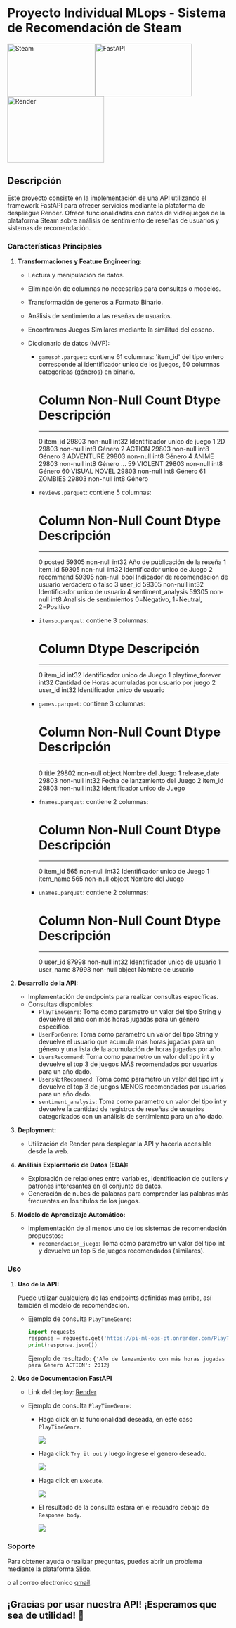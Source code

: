 # Proyecto Individual MLops - Sistema de Recomendación de Steam

<img src="src/Steam.png" alt="Steam" width="200" height="120"><img src="src/FastAPI.png" alt="FastAPI" width="220" height="120"><img src="src/Render.png" alt="Render" width="220" height="150">

## Descripción

Este proyecto consiste en la implementación de una API utilizando el framework FastAPI para ofrecer servicios mediante la plataforma de despliegue Render. Ofrece funcionalidades con datos de videojuegos de la plataforma Steam sobre análisis de sentimiento de reseñas de usuarios y sistemas de recomendación.

### Características Principales

1. **Transformaciones y Feature Engineering:**
   
   - Lectura y manipulación de datos.
   - Eliminación de columnas no necesarias para consultas o modelos.
   - Transformación de generos a Formato Binario.
   - Análisis de sentimiento a las reseñas de usuarios.
   - Encontramos Juegos Similares mediante la similitud del coseno.
   - Diccionario de datos (MVP):
     
     - `gamesoh.parquet`: contiene 61 columnas: 'item_id' del tipo entero corresponde al identificador unico de los juegos, 60 columnas categoricas (géneros) en binario.
         #   Column                 Non-Null Count  Dtype   Descripción
        ---  ------                 --------------  -----   -----------
         0   item_id                29803 non-null  int32   Identificador unico de juego
         1   2D                     29803 non-null  int8    Género
         2   ACTION                 29803 non-null  int8    Género
         3   ADVENTURE              29803 non-null  int8    Género
         4   ANIME                  29803 non-null  int8    Género
         ...
         59  VIOLENT                29803 non-null  int8    Género
         60  VISUAL NOVEL           29803 non-null  int8    Género
         61  ZOMBIES                29803 non-null  int8    Género
       
     - `reviews.parquet`: contiene 5 columnas:
         #   Column              Non-Null Count  Dtype   Descripción
        ---  ------              --------------  -----   -----------
         0   posted              59305 non-null  int32   Año de publicación de la reseña
         1   item_id             59305 non-null  int32   Identificador unico de Juego
         2   recommend           59305 non-null  bool    Indicador de recomendacion de usuario verdadero o falso
         3   user_id             59305 non-null  int32   Identificador unico de usuario
         4   sentiment_analysis  59305 non-null  int8    Analisis de sentimientos 0=Negativo, 1=Neutral, 2=Positivo
       
     - `itemso.parquet`: contiene 3 columnas:
         #   Column            Dtype     Descripción
        ---  ------            -----     ----------- 
         0   item_id           int32     Identificador unico de Juego
         1   playtime_forever  int32     Cantidad de Horas acumuladas por usuario por juego
         2   user_id           int32     Identificador unico de usuario
       
     - `games.parquet`: contiene 3 columnas:
         #   Column        Non-Null Count  Dtype   Descripción
        ---  ------        --------------  -----   ----------- 
         0   title         29802 non-null  object  Nombre del Juego
         1   release_date  29803 non-null  int32   Fecha de lanzamiento del Juego
         2   item_id       29803 non-null  int32   Identificador unico de Juego
       
     - `fnames.parquet`: contiene 2 columnas:
         #   Column     Non-Null Count  Dtype   Descripción
        ---  ------     --------------  -----   ----------- 
         0   item_id    565 non-null    int32   Identificador unico de Juego
         1   item_name  565 non-null    object  Nombre del Juego
       
     - `unames.parquet`: contiene 2 columnas:
         #   Column     Non-Null Count  Dtype    Descripción
        ---  ------     --------------  -----    -----------
         0   user_id    87998 non-null  int32    Identificador unico de usuario
         1   user_name  87998 non-null  object   Nombre de usuario

       
2. **Desarrollo de la API:**
   
   - Implementación de endpoints para realizar consultas específicas.
   - Consultas disponibles:
     - `PlayTimeGenre`: Toma como parametro un valor del tipo String y devuelve el año con más horas jugadas para un género específico.
     - `UserForGenre`: Toma como parametro un valor del tipo String y devuelve el usuario que acumula más horas jugadas para un género y una lista de la acumulación de horas jugadas por año.
     - `UsersRecommend`: Toma como parametro un valor del tipo int y devuelve el top 3 de juegos MÁS recomendados por usuarios para un año dado.
     - `UsersNotRecommend`: Toma como parametro un valor del tipo int y devuelve el top 3 de juegos MENOS recomendados por usuarios para un año dado.
     - `sentiment_analysis`: Toma como parametro un valor del tipo int y devuelve la cantidad de registros de reseñas de usuarios categorizados con un análisis de sentimiento para un año dado.

3. **Deployment:**
   
   - Utilización de Render para desplegar la API y hacerla accesible desde la web.

4. **Análisis Exploratorio de Datos (EDA):**
   
   - Exploración de relaciones entre variables, identificación de outliers y patrones interesantes en el conjunto de datos.
   - Generación de nubes de palabras para comprender las palabras más frecuentes en los títulos de los juegos.

5. **Modelo de Aprendizaje Automático:**
   
   - Implementación de al menos uno de los sistemas de recomendación propuestos:
     - `recomendacion_juego`: Toma como parametro un valor del tipo int y devuelve un top 5 de juegos recomendados (similares).

### Uso

1. **Uso de la API:**
   
   Puede utilizar cualquiera de las endpoints definidas mas arriba, así también el modelo de recomendación.
   
   - Ejemplo de consulta `PlayTimeGenre`:
     
     ```python
     import requests  
     response = requests.get('https://pi-ml-ops-pt.onrender.com/PlayTimeGenre/action') 
     print(response.json())
     ```
     
     Ejemplo de resultado:
     `{'Año de lanzamiento con más horas jugadas para Género ACTION': 2012}`

2. **Uso de Documentacion FastAPI**
   
   - Link del deploy: [Render](https://pi-ml-ops-pt.onrender.com/docs)
   
   - Ejemplo de consulta `PlayTimeGenre`:
     
     - Haga click en la funcionalidad deseada, en este caso `PlayTimeGenre`.
       
       <img src="src/FastAPIu.PNG">
     
     - Haga click `Try it out` y luego ingrese el genero deseado.
       
       <img src="src/FastAPId.PNG">
     
     - Haga click en `Execute`.
       
       <img src="src/FastAPIt.PNG">
     
     - El resultado de la consulta estara en el recuadro debajo de `Response body`.
       
       <img src="src/FastAPIc.PNG">

### Soporte

Para obtener ayuda o realizar preguntas, puedes abrir un problema mediante la plataforma [Slido](https://app.sli.do/event/91QKwt3an5ty6VyKnxUQYp).

o al correo electronico [gmail](angelprieto92@gmail.com).

## ¡Gracias por usar nuestra API! ¡Esperamos que sea de utilidad! 🚀
